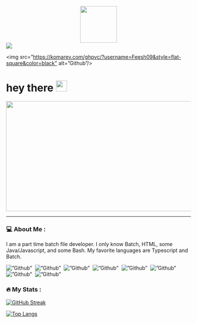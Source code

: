 <div id="header" align="center">
 <img src="" width="100"/>
</div>

<div id=”badges”>
 <a href=”github.com/Feesh09”>
  <img src=”https://img.shields.io/badge/GitHub-100000?style=for-the-badge&logo=github&logoColor=white”/>
 </a>

<img src=”https://komarev.com/ghpvc/?username=Feesh09&style=flat-square&color=black” alt=”Github”/>

<h1>
  hey there
  <img src="https://media.giphy.com/media/hvRJCLFzcasrR4ia7z/giphy.gif" width="30px"/>
</h1>

<div align="center">
  <img src="https://media.giphy.com/media/dWesBcTLavkZuG35MI/giphy.gif" width="600" height="300"/>
</div>

---

### 💻 About Me :

I am a part time batch file developer.
I only know Batch, HTML, some Java/Javascript, and some Bash.
My favorite languages are Typescript and Batch.

<div>
 <img src=”https://raw.githubusercontent.com/devicons/devicon/1119b9f84c0290e0f0b38982099a2bd027a48bf1/icons/github/github-original.svg” title=”Github” alt=”Github” width=”40” height=”40”/>&nbsp;
 <img src=”https://raw.githubusercontent.com/devicons/devicon/1119b9f84c0290e0f0b38982099a2bd027a48bf1/icons/bash/bash-original.svg” title=”Github” alt=”Github” width=”40” height=”40”/>&nbsp;
 <img src=”https://raw.githubusercontent.com/devicons/devicon/1119b9f84c0290e0f0b38982099a2bd027a48bf1/icons/html5/html5-original.svg” title=”Github” alt=”Github” width=”40” height=”40”/>&nbsp;
 <img src=”https://raw.githubusercontent.com/devicons/devicon/1119b9f84c0290e0f0b38982099a2bd027a48bf1/icons/javascript/javascript-original.svg” title=”Github” alt=”Github” width=”40” height=”40”/>&nbsp;
 <img src=”https://raw.githubusercontent.com/devicons/devicon/1119b9f84c0290e0f0b38982099a2bd027a48bf1/icons/java/java-original.svg” title=”Github” alt=”Github” width=”40” height=”40”/>&nbsp;
 <img src=”https://raw.githubusercontent.com/devicons/devicon/1119b9f84c0290e0f0b38982099a2bd027a48bf1/icons/typescript/typescript-original.svg” title=”Github” alt=”Github” width=”40” height=”40”/>&nbsp;
 <img src=”https://raw.githubusercontent.com/devicons/devicon/1119b9f84c0290e0f0b38982099a2bd027a48bf1/icons/visualstudio/visualstudio-plain.svg” title=”Github” alt=”Github” width=”40” height=”40”/>&nbsp;
 <img src=”https://raw.githubusercontent.com/devicons/devicon/1119b9f84c0290e0f0b38982099a2bd027a48bf1/icons/vscode/vscode-original.svg” title=”Github” alt=”Github” width=”40” height=”40”/>
</div>

### :fire: My Stats : 

[![GitHub Streak](http://github-readme-streak-stats.herokuapp.com?user=Feesh09&theme=dark&background=000000)](https://git.io/streak-stats)

[![Top Langs](https://github-readme-stats.vercel.app/api/top-langs/?username=Feesh09&layout=compact&theme=vision-friendly-dark)](https://github.com/anuraghazra/github-readme-stats)



